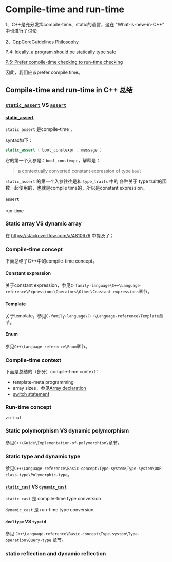 # Compile-time and run-time

1、C++是充分发挥compile-time、static的语言，这在 "What-is-new-in-C++" 中也进行了讨论

2、CppCoreGuidelines [Philosophy](http://isocpp.github.io/CppCoreGuidelines/CppCoreGuidelines#p-philosophy) 

[P.4: Ideally, a program should be statically type safe](https://github.com/isocpp/CppCoreGuidelines/blob/master/CppCoreGuidelines.md#p4-ideally-a-program-should-be-statically-type-safe)

[P.5: Prefer compile-time checking to run-time checking](https://github.com/isocpp/CppCoreGuidelines/blob/master/CppCoreGuidelines.md#p5-prefer-compile-time-checking-to-run-time-checking)

因此，我们应该prefer compile time。

## Compile-time and run-time in C++ 总结

### [`static_assert`](https://en.cppreference.com/w/cpp/language/static_assert) VS [`assert`](https://en.cppreference.com/w/cpp/error/assert) 

#### [static_assert](https://en.cppreference.com/w/cpp/language/static_assert) 

`static_assert` 是compile-time；

syntax如下：

```c++
static_assert ( bool_constexpr , message )
```

它的第一个入参是：`bool_constexpr`，解释是：

> a contextually converted constant expression of type `bool`

`static_assert` 的第一个入参往往是和 `type_traits` 中的 各种关于 type trait的函数一起使用的，也就是compile time的，所以是constant expression。



#### `assert` 

run-time

### Static array VS dynamic array

在 https://stackoverflow.com/a/4810676 中提及了；



### Compile-time concept

下面总结了C++中的compile-time concept。

#### Constant expression

关于constant expression，参见`C-family-language\C++\Language-reference\Expressions\Operators\Other\Constant-expressions`章节。

#### Template

关于template，参见`C-family-language\C++\Language-reference\Template`章节。

#### Enum

参见`C++\Language-reference\Enum`章节。

### Compile-time context

下面是总结的（部分）compile-time context：

- template-meta programming
- array sizes，参见[Array declaration](https://en.cppreference.com/w/cpp/language/array)
- [switch statement](https://en.cppreference.com/w/cpp/language/switch)

### Run-time concept

`virtual`

### Static polymorphism VS dynamic polymorphism 

参见`C++\Guide\Implementation-of-polymorphism\`章节。



### Static type and dynamic type

参见`C++\Language-reference\Basic-concept\Type-system\Type-system\OOP-class-type\Polymorphic-type`。

#### [`static_cast`](https://en.cppreference.com/w/cpp/language/static_cast) VS [`dynamic_cast`](https://en.cppreference.com/w/cpp/language/dynamic_cast) 

`static_cast` 是 compile-time type conversion

`dynamic_cast` 是 run-time type conversion

#### `decltype` VS `typeid`

参见 `C++\Language-reference\Basic-concept\Type-system\Type-operation\Query-type` 章节。



### static reflection and dynamic reflection